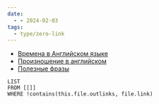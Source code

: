 ```yaml
---
date:
  - - 2024-02-03
tags:
  - type/zero-link
---
```

- [Времена в Английском языке](Времена%20в%20Английском%20языке.md)
- [Произношение в английском](Произношение%20в%20английском.md)
- [Полезные фразы](Полезные%20фразы.md)

```dataview
LIST 
FROM [[]]
WHERE !contains(this.file.outlinks, file.link)
```